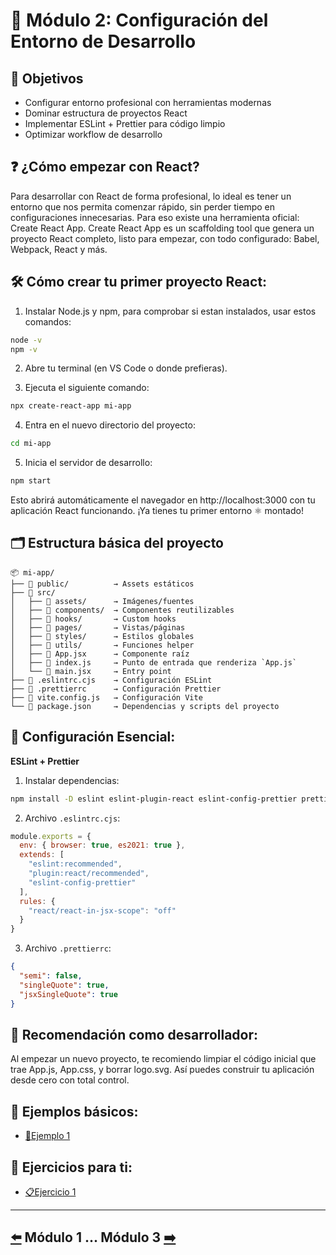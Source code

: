 # 📘 Módulo 2: Configuración del Entorno de Desarrollo

## 🎯 Objetivos
- Configurar entorno profesional con herramientas modernas
- Dominar estructura de proyectos React
- Implementar ESLint + Prettier para código limpio
- Optimizar workflow de desarrollo

## ❓ ¿Cómo empezar con React?

Para desarrollar con React de forma profesional, lo ideal es tener un entorno que nos permita comenzar rápido, sin perder tiempo en configuraciones innecesarias. Para eso existe una herramienta oficial: Create React App.
Create React App es un scaffolding tool que genera un proyecto React completo, listo para empezar, con todo configurado: Babel, Webpack, React y más.

## 🛠️ Cómo crear tu primer proyecto React:

1. Instalar Node.js y npm, para comprobar si estan instalados, usar estos comandos:

 ```bash
node -v
npm -v
``` 

2. Abre tu terminal (en VS Code o donde prefieras).

3. Ejecuta el siguiente comando:
   
```bash
npx create-react-app mi-app
```

4. Entra en el nuevo directorio del proyecto:

```bash
cd mi-app
```

5. Inicia el servidor de desarrollo:

```bash
npm start
```

Esto abrirá automáticamente el navegador en http://localhost:3000 con tu aplicación React funcionando. ¡Ya tienes tu primer entorno ⚛️ montado!

## 🗂️ Estructura básica del proyecto

```
📦 mi-app/
├── 📁 public/          → Assets estáticos
├── 📁 src/
│   ├── 📁 assets/      → Imágenes/fuentes
│   ├── 📁 components/  → Componentes reutilizables
│   ├── 📁 hooks/       → Custom hooks
│   ├── 📁 pages/       → Vistas/páginas
│   ├── 📁 styles/      → Estilos globales
│   ├── 📁 utils/       → Funciones helper
│   ├── 📄 App.jsx      → Componente raíz
│   ├── 📄 index.js     → Punto de entrada que renderiza `App.js`
│   └── 📄 main.jsx     → Entry point
├── 📄 .eslintrc.cjs    → Configuración ESLint
├── 📄 .prettierrc      → Configuración Prettier
├── 📄 vite.config.js   → Configuración Vite
└── 📄 package.json     → Dependencias y scripts del proyecto
```

## 🔧 Configuración Esencial:

**ESLint + Prettier**

1. Instalar dependencias:

```bash
npm install -D eslint eslint-plugin-react eslint-config-prettier prettier
```

2. Archivo ```.eslintrc.cjs```:

```js
module.exports = {
  env: { browser: true, es2021: true },
  extends: [
    "eslint:recommended",
    "plugin:react/recommended",
    "eslint-config-prettier"
  ],
  rules: {
    "react/react-in-jsx-scope": "off"
  }
}
```
   
3. Archivo ```.prettierrc```:

```json
{
  "semi": false,
  "singleQuote": true,
  "jsxSingleQuote": true
}
```

## 🧼 Recomendación como desarrollador:

Al empezar un nuevo proyecto, te recomiendo limpiar el código inicial que trae App.js, App.css, y borrar logo.svg. Así puedes construir tu aplicación desde cero con total control.

## 🧪 Ejemplos básicos:

* [📝Ejemplo 1](./Ejemplos/Ejemplo_1.md)


## 🎯 Ejercicios para ti:

* [📋Ejercicio 1](./Ejercicios/Ejercicio_1.md)

---

## [⬅️](../Módulo_1:_Introducción_a_React/Modulo_1.md) Módulo 1 ... Módulo 3 [➡️](../Modulo_3:_JSX_Sintaxis_especial_de_React/Modulo_3.md)
